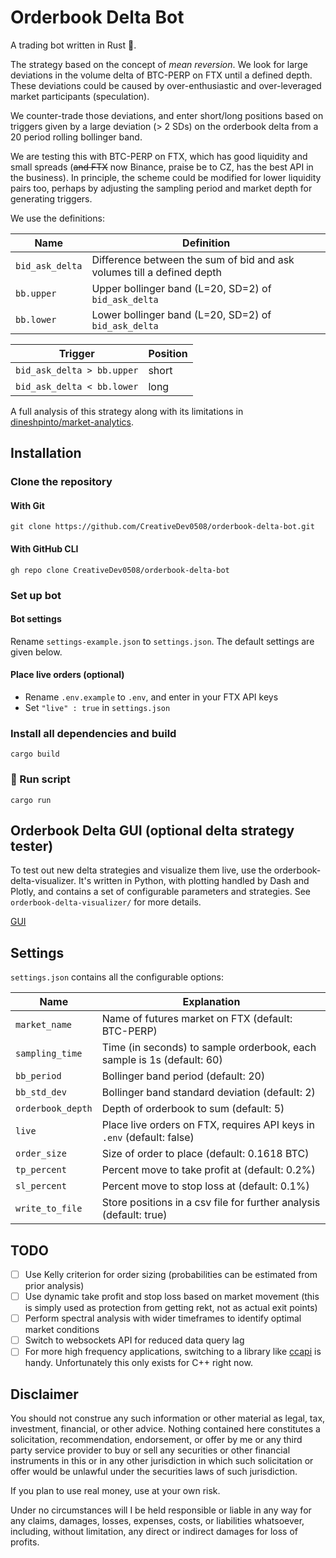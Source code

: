 # Orderbook Delta Bot

A trading bot written in Rust 🦀.

The strategy based on the concept of _mean reversion_. We look for large deviations in the volume delta of BTC-PERP on
FTX until a defined depth.
These deviations could be caused by over-enthusiastic and over-leveraged market participants (speculation).

We counter-trade those deviations, and enter short/long positions based on triggers given by a large deviation
(> 2 SDs) on the orderbook delta from a 20 period rolling bollinger band.

We are testing this with BTC-PERP on FTX, which has good liquidity and small spreads (~~and FTX~~ now Binance, praise be to CZ, has the best API
in the business). In principle, the scheme could be modified for lower liquidity pairs too, perhaps by adjusting
the sampling period and market depth for generating triggers.

We use the definitions:

| Name            | Definition                                                             |
| --------------- | ---------------------------------------------------------------------- |
| `bid_ask_delta` | Difference between the sum of bid and ask volumes till a defined depth |
| `bb.upper`      | Upper bollinger band (L=20, SD=2) of `bid_ask_delta`                   |
| `bb.lower`      | Lower bollinger band (L=20, SD=2) of `bid_ask_delta`                   |

| Trigger                    | Position |
| -------------------------- | -------- |
| `bid_ask_delta > bb.upper` | short    |
| `bid_ask_delta < bb.lower` | long     |

A full analysis of this strategy along with its limitations in
[dineshpinto/market-analytics](https://github.com/CreativeDev0508/market-analytics).

## Installation

### Clone the repository

#### With Git

```shell
git clone https://github.com/CreativeDev0508/orderbook-delta-bot.git
```

#### With GitHub CLI

```shell
gh repo clone CreativeDev0508/orderbook-delta-bot
```

### Set up bot

#### Bot settings

Rename `settings-example.json` to `settings.json`. The default settings are given below.

#### Place live orders (optional)

- Rename `.env.example` to `.env`, and enter in your FTX API keys
- Set `"live" : true` in `settings.json`

### Install all dependencies and build

```shell
cargo build
```

### 🫡 Run script

```shell
cargo run
```

## Orderbook Delta GUI (optional delta strategy tester)

To test out new delta strategies and visualize them live, use the orderbook-delta-visualizer.
It's written in Python, with plotting handled by Dash and Plotly, and contains a set of configurable parameters
and strategies. See `orderbook-delta-visualizer/` for more details.

[GUI](https://user-images.githubusercontent.com/15251343/176155957-e6096eb1-a1ef-4373-b66e-7ebaa83b5b84.mov)

## Settings

`settings.json` contains all the configurable options:

| Name              | Explanation                                                            |
| ----------------- | ---------------------------------------------------------------------- |
| `market_name`     | Name of futures market on FTX (default: BTC-PERP)                      |
| `sampling_time`   | Time (in seconds) to sample orderbook, each sample is 1s (default: 60) |
| `bb_period`       | Bollinger band period (default: 20)                                    |
| `bb_std_dev`      | Bollinger band standard deviation (default: 2)                         |
| `orderbook_depth` | Depth of orderbook to sum (default: 5)                                 |
| `live`            | Place live orders on FTX, requires API keys in `.env` (default: false) |
| `order_size`      | Size of order to place (default: 0.1618 BTC)                           |
| `tp_percent`      | Percent move to take profit at (default: 0.2%)                         |
| `sl_percent`      | Percent move to stop loss at (default: 0.1%)                           |
| `write_to_file`   | Store positions in a csv file for further analysis (default: true)     |

## TODO

- [ ] Use Kelly criterion for order sizing (probabilities can be estimated from prior analysis)
- [ ] Use dynamic take profit and stop loss based on market movement (this is simply used as protection from getting
      rekt, not as actual exit points)
- [ ] Perform spectral analysis with wider timeframes to identify optimal
      market conditions
- [ ] Switch to websockets API for reduced data query lag
- [ ] For more high frequency applications, switching to a library
      like [ccapi](https://github.com/crypto-chassis/ccapi/) is handy. Unfortunately this only exists for C++ right now.

## Disclaimer

You should not construe any such information or other material as legal,
tax, investment, financial, or other advice. Nothing contained here constitutes a solicitation, recommendation,
endorsement, or offer by me or any third party service provider to buy or sell any securities or other financial
instruments in this or in any other jurisdiction in which such solicitation or offer would be unlawful under the
securities laws of such jurisdiction.

If you plan to use real money, use at your own risk.

Under no circumstances will I be held responsible or liable in any way for any claims, damages, losses, expenses, costs,
or liabilities whatsoever, including, without limitation, any direct or indirect damages for loss of profits.
